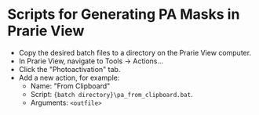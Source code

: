 # Scripts for Generating PA Masks in Prarie View

* Copy the desired batch files to a directory on the Prarie View computer.
* In Prarie View, navigate to Tools -> Actions...
* Click the "Photoactivation" tab.
* Add a new action, for example:
  * Name: "From Clipboard"
  * Script: `{batch directory}\pa_from_clipboard.bat`.
  * Arguments: `<outfile>`
  